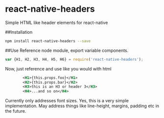 # react-native-headers
Simple HTML like header elements for react-native

##Installation
```bash
npm install react-native-headers --save
```

##Use
Reference node module, export variable components.
```javascript
var {H1, H2, H3, H4, H5, H6} = require('react-native-headers');
```

Now, just reference and use like you would with html
```xml
        <H1>{this.props.foo}</H1>
        <H2>{this.props.bar}</H2>
        <H3>this is an H3 or header 3</H3>
        <H4>...and so on</H4>
```        


Currently only addresses font sizes.  Yes, this is a very simple implementation.  May address things like line-height, margins, padding etc in the future.
